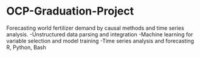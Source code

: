 # OCP-Graduation-Project
Forecasting world fertilizer demand by causal methods and time series analysis.
	-Unstructured data parsing and integration
	-Machine learning for variable selection and model training
	-Time series analysis and forecasting R, Python, Bash
